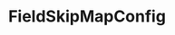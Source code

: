 ---
optionsClassName: FieldSkipMapConfig
optionsClassFullName: MigrationTools._EngineV1.Configuration.FieldMap.FieldSkipMapConfig
configurationSamples:
- name: default
  description: 
  code: >-
    {
      "$type": "FieldSkipMapConfig",
      "WorkItemTypeName": "*",
      "targetField": "System.Description"
    }
  sampleFor: MigrationTools._EngineV1.Configuration.FieldMap.FieldSkipMapConfig
description: Allows you to skip populating an existing field. Value in target with be reset to its OriginalValue.
className: FieldSkipMapConfig
typeName: FieldMaps
architecture: v2
options:
- parameterName: targetField
  type: String
  description: missng XML code comments
  defaultValue: missng XML code comments
- parameterName: WorkItemTypeName
  type: String
  description: missng XML code comments
  defaultValue: missng XML code comments
status: ready
processingTarget: Work Item
classFile: /src/MigrationTools/_EngineV1/Configuration/FieldMap/FieldSkipMapConfig.cs
optionsClassFile: /src/MigrationTools/_EngineV1/Configuration/FieldMap/FieldSkipMapConfig.cs

redirectFrom: []
layout: reference
toc: true
permalink: /Reference/v2/FieldMaps/FieldSkipMapConfig/
title: FieldSkipMapConfig
categories:
- FieldMaps
- v2
topics:
- topic: notes
  path: /docs/Reference/v2/FieldMaps/FieldSkipMapConfig-notes.md
  exists: false
  markdown: ''
- topic: introduction
  path: /docs/Reference/v2/FieldMaps/FieldSkipMapConfig-introduction.md
  exists: false
  markdown: ''

---